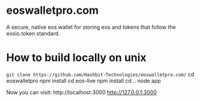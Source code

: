 # eoswalletpro.com

A secure, native eos wallet for storing eos and tokens that follow the eosio.token standard.

# How to build locally on unix

```git clone https://github.com/Hashbit-Technologies/eoswalletpro.com/```
cd eoswalletpro
npm install
cd eos-live
npm install
cd ..
node app

Now you can visit: 
http://localhost:3000
http://127.0.0.1:3000
